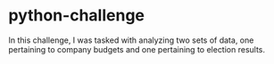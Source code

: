 # python-challenge

In this challenge, I was tasked with analyzing two sets of data, one pertaining to company budgets and one pertaining to election results.

